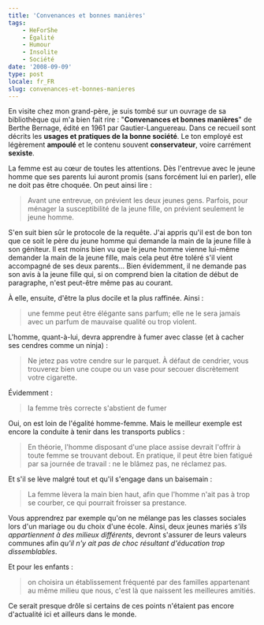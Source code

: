 ```yaml
---
title: 'Convenances et bonnes manières'
tags:
    - HeForShe
    - Égalité
    - Humour
    - Insolite
    - Société
date: '2008-09-09'
type: post
locale: fr_FR
slug: convenances-et-bonnes-manieres
---
```


En visite chez mon grand-père, je suis tombé sur un ouvrage de sa bibliothèque qui m'a bien fait rire : "**Convenances et bonnes manières**" de Berthe Bernage, édité en 1961 par Gautier-Languereau. Dans ce recueil sont décrits les **usages et pratiques de la bonne société**. Le ton employé est légèrement **ampoulé** et le contenu souvent **conservateur**, voire carrément **sexiste**.

La femme est au cœur de toutes les attentions. Dès l'entrevue avec le jeune homme que ses parents lui auront promis (sans forcément lui en parler), elle ne doit pas être choquée. On peut ainsi lire :

> Avant une entrevue, on prévient les deux jeunes gens. Parfois, pour ménager la susceptibilité de la jeune fille, on prévient seulement le jeune homme.

S'en suit bien sûr le protocole de la requête. J'ai appris qu'il est de bon ton que ce soit le père du jeune homme qui demande la main de la jeune fille à son géniteur. Il est moins bien vu que le jeune homme vienne lui-même demander la main de la jeune fille, mais cela peut être toléré s'il vient accompagné de ses deux parents… Bien évidemment, il ne demande pas son avis à la jeune fille qui, si on comprend bien la citation de début de paragraphe, n'est peut-être même pas au courant.

À elle, ensuite, d'être la plus docile et la plus raffinée. Ainsi :

> une femme peut être élégante sans parfum; elle ne le sera jamais avec un parfum de mauvaise qualité ou trop violent.

L'homme, quant-à-lui, devra apprendre à fumer avec classe (et à cacher ses cendres comme un ninja) :

> Ne jetez pas votre cendre sur le parquet. À défaut de cendrier, vous trouverez bien une coupe ou un vase pour secouer discrètement votre cigarette.

Évidemment :

> la femme très correcte s'abstient de fumer

Oui, on est loin de l'égalité homme-femme. Mais le meilleur exemple est encore la conduite à tenir dans les transports publics :

> En théorie, l'homme disposant d'une place assise devrait l'offrir à toute femme se trouvant debout. En pratique, il peut être bien fatigué par sa journée de travail : ne le blâmez pas, ne réclamez pas.

Et s'il se lève malgré tout et qu'il s'engage dans un baisemain :

> La femme lèvera la main bien haut, afin que l'homme n'ait pas à trop se courber, ce qui pourrait froisser sa prestance.

Vous apprendrez par exemple qu'on ne mélange pas les classes sociales lors d'un mariage ou du choix d'une école. Ainsi, deux jeunes mariés _s'ils appartiennent à des milieux différents_, devront s'assurer de leurs valeurs communes afin _qu'il n'y ait pas de choc résultant d'éducation trop dissemblables_.

Et pour les enfants :

> on choisira un établissement fréquenté par des familles appartenant au même milieu que nous, c'est là que naissent les meilleures amitiés.

Ce serait presque drôle si certains de ces points n'étaient pas encore d'actualité ici et ailleurs dans le monde.

